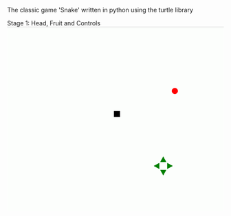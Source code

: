 The classic game 'Snake' written in python using the turtle library

Stage 1: Head, Fruit and Controls
![stage 1: head, fruit and controls](https://github.com/Ray-Subahri/pythonsnake/blob/main/documentation/gif%20stages/stage1_basics_head%20fruit%20and%20controls.gif)
